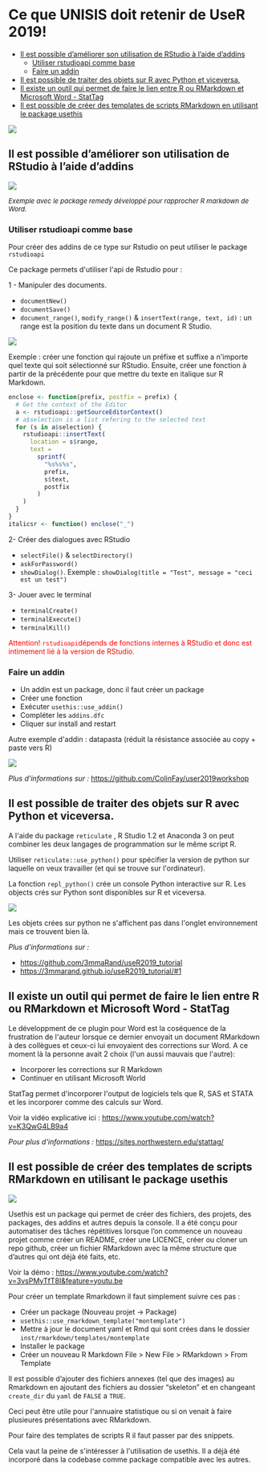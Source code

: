 Ce que UNISIS doit retenir de UseR 2019!
================

-   [Il est possible d’améliorer son utilisation de RStudio à l’aide d’addins](#il-est-possible-daméliorer-son-utilisation-de-rstudio-à-laide-daddins)
    -   [Utiliser rstudioapi comme base](#utiliser-rstudioapi-comme-base)
    -   [Faire un addin](#faire-un-addin)
-   [Il est possible de traiter des objets sur R avec Python et viceversa.](#il-est-possible-de-traiter-des-objets-sur-r-avec-python-et-viceversa.)
-   [Il existe un outil qui permet de faire le lien entre R ou RMarkdown et Microsoft Word - StatTag](#il-existe-un-outil-qui-permet-de-faire-le-lien-entre-r-ou-rmarkdown-et-microsoft-word---stattag)
-   [Il est possible de créer des templates de scripts RMarkdown en utilisant le package usethis](#il-est-possible-de-créer-des-templates-de-scripts-rmarkdown-en-utilisant-le-package-usethis)

<!-- README.md is generated from README.Rmd. Please edit that file -->
![](images/Toulouse.jpg)

Il est possible d’améliorer son utilisation de RStudio à l’aide d’addins
------------------------------------------------------------------------

![](images/remedy_example.gif)

<font size="2">*Exemple avec le package remedy développé pour rapprocher R markdown de Word.*</font>

### Utiliser rstudioapi comme base

Pour créer des addins de ce type sur Rstudio on peut utiliser le package `rstudioapi`

Ce package permets d'utiliser l'api de Rstudio pour :

1 - Manipuler des documents.

-   `documentNew()`
-   `documentSave()`
-   `document_range()`, `modify_range()` & `insertText(range, text, id)` : un range est la position du texte dans un document R Studio.

![](images/position.png)

Exemple : créer une fonction qui rajoute un préfixe et suffixe a n'importe quel texte qui soit sélectionné sur RStudio. Ensuite, créer une fonction à partir de la précédente pour que mettre du texte en italique sur R Markdown.

``` r
enclose <- function(prefix, postfix = prefix) {
  # Get the context of the Editor
  a <- rstudioapi::getSourceEditorContext()
  # a$selection is a list refering to the selected text
  for (s in a$selection) {
    rstudioapi::insertText(
      location = s$range,
      text = 
        sprintf(
          "%s%s%s",
          prefix,
          s$text,
          postfix
        )
    )
  }
}
italicsr <- function() enclose("_")
```

2- Créer des dialogues avec RStudio

-   `selectFile()` & `selectDirectory()`
-   `askForPassword()`
-   `showDialog()`. Exemple : `showDialog(title = "Test", message = "ceci est un test")`

3- Jouer avec le terminal

-   `terminalCreate()`
-   `terminalExecute()`
-   `terminalKill()`

<span style="color:red"> Attention! `rstudioapi`dépends de fonctions internes à RStudio et donc est intimement lié à la version de RStudio.</span>

### Faire un addin

-   Un addin est un package, donc il faut créer un package
-   Créer une fonction
-   Exécuter `usethis::use_addin()`
-   Compléter les `addins.dfc`
-   Cliquer sur install and restart

Autre exemple d'addin : datapasta (réduit la résistance associée au copy + paste vers R)

![](images/datapasta.gif)

*Plus d'informations sur :* <https://github.com/ColinFay/user2019workshop>

Il est possible de traiter des objets sur R avec Python et viceversa.
---------------------------------------------------------------------

A l'aide du package `reticulate` , R Studio 1.2 et Anaconda 3 on peut combiner les deux langages de programmation sur le même script R.

Utiliser `reticulate::use_python()` pour spécifier la version de python sur laquelle on veux travailler (et qui se trouve sur l'ordinateur).

La fonction `repl_python()` crée un console Python interactive sur R. Les objects crés sur Python sont disponibles sur R et viceversa.

![](images/python.png)

Les objets crées sur python ne s'affichent pas dans l'onglet environnement mais ce trouvent bien là.

*Plus d'informations sur :*

-   <https://github.com/3mmaRand/useR2019_tutorial>
-   <https://3mmarand.github.io/useR2019_tutorial/#1>

Il existe un outil qui permet de faire le lien entre R ou RMarkdown et Microsoft Word - StatTag
-----------------------------------------------------------------------------------------------

Le développment de ce plugin pour Word est la coséquence de la frustration de l'auteur lorsque ce dernier envoyait un document RMarkdown à des collègues et ceux-ci lui envoyaient des corrections sur Word. A ce moment là la personne avait 2 choix (l'un aussi mauvais que l'autre):

-   Incorporer les corrections sur R Markdown
-   Continuer en utilisant Microsoft World

StatTag permet d'incorporer l'output de logiciels tels que R, SAS et STATA et les incorporer comme des calculs sur Word.

Voir la vidéo explicative ici : <https://www.youtube.com/watch?v=K3QwG4LB9a4>

*Pour plus d'informations :* <https://sites.northwestern.edu/stattag/>

Il est possible de créer des templates de scripts RMarkdown en utilisant le package usethis
-------------------------------------------------------------------------------------------

![](images/usethis.png)

Usethis est un package qui permet de créer des fichiers, des projets, des packages, des addins et autres depuis la console. Il a été conçu pour automatiser des tâches répétitives lorsque l’on commence un nouveau projet comme créer un README, créer une LICENCE, créer ou cloner un repo github, créer un fichier RMarkdown avec la même structure que d’autres qui ont déjà été faits, etc.

Voir la démo : <https://www.youtube.com/watch?v=3vsPMyTfT8I&feature=youtu.be>

Pour créer un template Rmarkdown il faut simplement suivre ces pas :

-   Créer un package (Nouveau projet → Package)
-   `usethis::use_rmarkdown_template("montemplate")`
-   Mettre à jour le document yaml et Rmd qui sont crées dans le dossier `inst/rmarkdown/templates/montemplate`
-   Installer le package
-   Créer un nouveau R Markdown File &gt; New File &gt; RMarkdown &gt; From Template

Il est possible d’ajouter des fichiers annexes (tel que des images) au Rmarkdown en ajoutant des fichiers au dossier “skeleton” et en changeant `create_dir` du `yaml` de `FALSE` a `TRUE`.

Ceci peut être utile pour l'annuaire statistique ou si on venait à faire plusieures présentations avec RMarkdown.

Pour faire des templates de scripts R il faut passer par des snippets.

Cela vaut la peine de s'intéresser à l'utilisation de usethis. Il a déjà été incorporé dans la codebase comme package compatible avec les autres.
